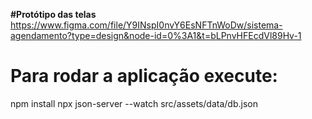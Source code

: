 **#Protótipo das telas**
https://www.figma.com/file/Y9INspI0nvY6EsNFTnWoDw/sistema-agendamento?type=design&node-id=0%3A1&t=bLPnvHFEcdVl89Hv-1
# Para rodar a aplicação execute:
npm install
npx json-server --watch src/assets/data/db.json
